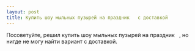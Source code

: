 ```yaml
---
layout: post 
title: Купить шоу мыльных пузырей на праздник ‌ ‌ с доставкой 
--- 
```

Посоветуйте, решил купить шоу мыльных пузырей на праздник ‌ ‌ , но нигде не могу найти вариант с доставкой.